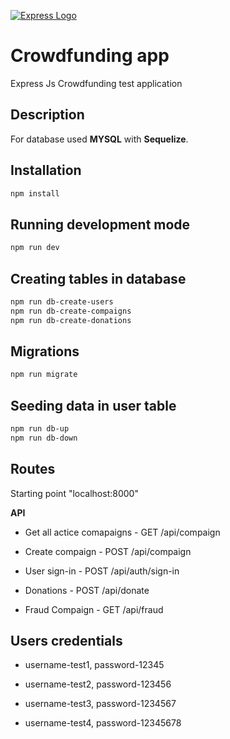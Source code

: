 [![Express Logo](https://i.cloudup.com/zfY6lL7eFa-3000x3000.png)](http://expressjs.com/)

# Crowdfunding app

Express Js Crowdfunding test application 

## Description

For database used **MYSQL** with **Sequelize**.

## Installation

```bash
npm install
```

## Running development mode

```bash
npm run dev
```

## Creating tables in database

```bash
npm run db-create-users
npm run db-create-compaigns
npm run db-create-donations
```
## Migrations

```bash
npm run migrate
```

## Seeding data in user table

```bash
npm run db-up
npm run db-down
```

## Routes

Starting point "localhost:8000"

**API**

 + Get all actice comapaigns - GET /api/compaign

 + Create compaign - POST /api/compaign

 + User sign-in - POST /api/auth/sign-in

 + Donations - POST /api/donate

 + Fraud Compaign - GET /api/fraud

 ## Users credentials

 + username-test1, password-12345

 + username-test2, password-123456

 + username-test3, password-1234567
 
 + username-test4, password-12345678
